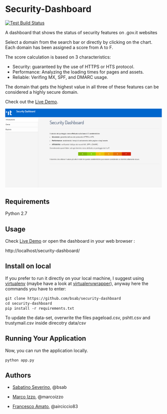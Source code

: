 # Security-Dashboard #


[![Test Build Status](https://travis-ci.org/bsab/security-dashboard.svg?branch=master)](https://travis-ci.org/bsab/security-dashboard/builds#)

A dashboard that shows the status of security features on .gov.it websites

Select a domain from the search bar or directly by clicking on the chart. Each domain has been assigned a score from A to F.

The score calculation is based on 3 characteristics:
- Security: guaranteed by the use of HTTPS or HTS protocol.
- Performance: Analyzing the loading times for pages and assets.
- Reliable: Verifing MX, SPF, and DMARC usage.

The domain that gets the highest value in all three of these features can be considered a highly secure domain.

Check out the [Live Demo](https://security-dashboard.herokuapp.com/security-dashboard).

![Alt desc](https://raw.githubusercontent.com/bsab/security-dashboard/master/screenshots/Screenshot_1.png)

Requirements
----
Python 2.7

Usage
----

Check [Live Demo](https://security-dashboard.herokuapp.com/security-dashboard) or open the dashboard in your web browser :

 http://localhost/security-dashboard/


Install on local
-----

If you prefer to run it directly on your local machine, I suggest using
[virtualenv](https://virtualenv.pypa.io/en/stable/) (maybe have a look at
[virtualenvwrapper](https://virtualenvwrapper.readthedocs.io/en/stable/)),
anyway here the commands you have to enter:

    git clone https://github.com/bsab/security-dashboard
    cd security-dashboard
    pip install -r requirements.txt

To update the data-set, overwrite the files pageload.csv, pshtt.csv and trustymail.csv inside direcotry data/csv

Running Your Application
------------------------

Now, you can run the application locally.

    python app.py


## Authors

* [Sabatino Severino](https://about.me/the_sab), @bsab

* [Marco Izzo](https://github.com/marcoizzo), @marcoizzo

* [Francesco Amato](https://github.com/airciccio83), @airciccio83


